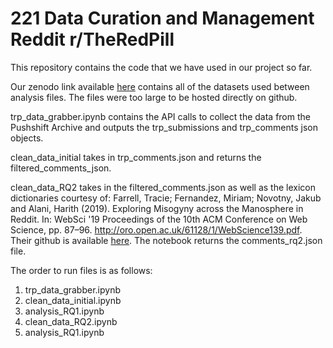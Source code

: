 # 221 Data Curation and Management Reddit r/TheRedPill

This repository contains the code that we have used in our project so far.

Our zenodo link available [here](https://zenodo.org/record/6474336) contains all of the datasets used between analysis files.
The files were too large to be hosted directly on github.

trp_data_grabber.ipynb contains the API calls to collect the data from the Pushshift Archive and outputs the trp_submissions and trp_comments json objects.

clean_data_initial takes in trp_comments.json and returns the filtered_comments_json.

clean_data_RQ2 takes in the filtered_comments.json as well as the lexicon dictionaries courtesy of:
Farrell, Tracie; Fernandez, Miriam; Novotny, Jakub and Alani, Harith (2019). Exploring Misogyny across the Manosphere in Reddit. In: WebSci '19 Proceedings of the 10th ACM Conference on Web Science, pp. 87–96. http://oro.open.ac.uk/61128/1/WebScience139.pdf. Their github is available [here](https://github.com/miriamfs/WebSci2019). The notebook returns the comments_rq2.json file.

The order to run files is as follows:
1. trp_data_grabber.ipynb
2. clean_data_initial.ipynb
3. analysis_RQ1.ipynb
4. clean_data_RQ2.ipynb
5. analysis_RQ1.ipynb
